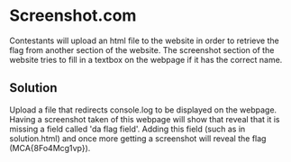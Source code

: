 # Screenshot.com #

Contestants will upload an html file to the website in order to retrieve the flag from another section of the website.
The screenshot section of the website tries to fill in a textbox on the webpage if it has the correct name.

## Solution ##

Upload a file that redirects console.log to be displayed on the webpage.
Having a screenshot taken of this webpage will show that reveal that it is missing a field called 'da flag field'.
Adding this field (such as in solution.html) and once more getting a screenshot will reveal the flag (MCA{8Fo4Mcg1vp}).